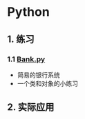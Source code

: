 # Python

## 1. 练习

### 1.1 [Bank.py](./application/Bank/Bank.py)

+ 简易的银行系统
+ 一个类和对象的小练习





## 2. 实际应用
